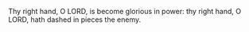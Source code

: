 Thy right hand, O LORD, is become glorious in power: thy right hand, O LORD, hath dashed in pieces the enemy.
